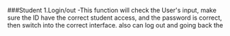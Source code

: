 ###Student
1.Login/out
-This function will check the User's input, make sure the ID have the correct student access, and the password is correct, then switch into the correct interface.
also can log out and going back the 
